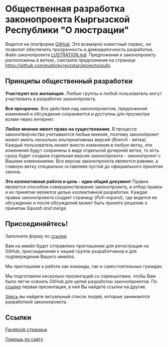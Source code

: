 # Общественная разработка законопроекта Кыргызской Республики "О люстрации" 
Ведется на платформе [GitHub](https://ru.wikipedia.org/wiki/GitHub). Это всемирно известный сервис, он позволит обеспечить прозрачность и демократичность разработки. Файл законопроекта [LUSTRATION.md](LUSTRATION.md). Предложения к законопроекту расположены в ветках, смотрите предложения на странице https://github.com/publickyrgyzstan/projects/pulls.

## Принципы общественный разработки 

**Участвуют все желающие**. Любые группы и любой пользователь могут участвовать в разработке законопроекта. 

**Все прозрачно**. Все действия над законопроектом, предложения изменений и обсуждения сохраняются и доступны для просмотра всеми через интернет. 

**Любое мнение имеет право на существование**. В процессе законотворчества учитываются любые мнения, поэтому законопроект может иметь несколько альтернативных версий (*Branch* - ветка). Каждый пользователь может внести изменения в любую ветку, эти изменения будут сохранены в виде отдельной дочерней ветки, то есть сразу будет создана отдельная версия законопроекта - законопроект с Вашими изменениями. Все версии законопроекта являются равнми, а главную ветку специально оставляем пустой до официального принятия закона. 

**Это коллективная работа и цель - один общий документ** Правки являются способом совершенствования законопроекта, и отбор правок и их принятие является целью коллективной разработки. Каждая правка законопроекта создает страницу (*Pull-request*), где ведется ее обсуждение и после обсуждений может быть принято решение о принятии *Squash and merge*. 

## Присоединяйтесь!
Заполните форму по [ссылке](https://docs.google.com/forms/d/e/1FAIpQLSeB6dbKT2_MA0DHI2kBJdujXi5uLB6BImu-mCmaMAVlZrOSIA/viewform). 

Вам на имейл будет отправлено приглашение для регистрации на GitHub, присоединения к нашей группе разработчиков и для подтверждения Вашего имейла. 

Мы приглашаем к работе как команды, так и самостоятельных граждан. 

Мы подготовили несколько презентаций со скриншотами, чтобы Вам было легче освоить GitHub для целей разработки законопроектов. По [ссылке](https://docs.google.com/presentation/d/1QWoItfw7-Ke3VYXKViAr8SBNJgWRWj_Trr3GSixOvrk/edit?usp=sharing) первая презентация, в ней Вы найдете ссылки на другие.

[Здесь](https://docs.google.com/spreadsheets/d/19nCTKBgohB8NjIhrvq5-1fClaYHdUARJl_ujULut02Q/edit?usp=sharing) вы найдете актуальный список людей, которые занимаются разработкой законопроекта.

## Ссылки
[Facebook страница](https://www.facebook.com/LustrationKG)

[Помощь по сайту](https://github.com/publickyrgyzstan/projects/wiki/Help)
